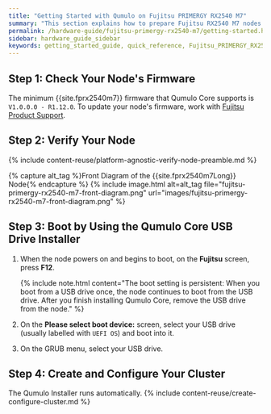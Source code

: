 ```yaml
---
title: "Getting Started with Qumulo on Fujitsu PRIMERGY RX2540 M7"
summary: "This section explains how to prepare Fujitsu RX2540 M7 nodes for creating a Qumulo cluster."
permalink: /hardware-guide/fujitsu-primergy-rx2540-m7/getting-started.html
sidebar: hardware_guide_sidebar
keywords: getting_started_guide, quick_reference, Fujitsu_PRIMERGY_RX2540_M7, Fujitsu, PRIMERGY, RX2540, 2540, M7
---
```


## Step 1: Check Your Node's Firmware
The minimum {{site.fprx2540m7}} firmware that Qumulo Core supports is `V1.0.0.0 - R1.12.0`. To update your node's firmware, work with [Fujitsu Product Support](https://support.ts.fujitsu.com/).


## Step 2: Verify Your Node
{% include content-reuse/platform-agnostic-verify-node-preamble.md %}

   {% capture alt_tag %}Front Diagram of the {{site.fprx2540m7Long}} Node{% endcapture %}
   {% include image.html alt=alt_tag file="fujitsu-primergy-rx2540-m7-front-diagram.png" url="images/fujitsu-primergy-rx2540-m7-front-diagram.png" %}


## Step 3: Boot by Using the Qumulo Core USB Drive Installer
1. When the node powers on and begins to boot, on the **Fujitsu** screen, press **F12**.

   {% include note.html content="The boot setting is persistent: When you boot from a USB drive once, the node continues to boot from the USB drive. After you finish installing Qumulo Core, remove the USB drive from the node." %}

1. On the **Please select boot device:** screen, select your USB drive (usually labelled with `UEFI OS`) and boot into it.

1. On the GRUB menu, select your USB drive.


## Step 4: Create and Configure Your Cluster
The Qumulo Installer runs automatically.
{% include content-reuse/create-configure-cluster.md %}

